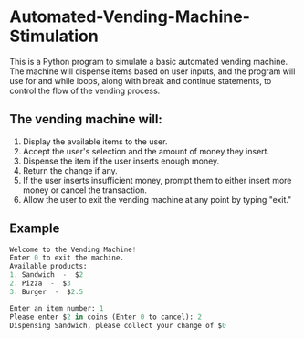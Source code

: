 # Automated-Vending-Machine-Stimulation
This is a Python program to simulate a basic automated vending machine. The machine will dispense items based on user inputs, and the program will use for and while loops, along with break and continue statements, to control the flow of the vending process. 

## The vending machine will:
1. Display the available items to the user.
2. Accept the user's selection and the amount of money they insert.
3. Dispense the item if the user inserts enough money.
4. Return the change if any.
5. If the user inserts insufficient money, prompt them to either insert more money or cancel
the transaction.
6. Allow the user to exit the vending machine at any point by typing "exit."

## Example

```python
Welcome to the Vending Machine!
Enter 0 to exit the machine.
Available products: 
1. Sandwich  -  $2
2. Pizza  -  $3
3. Burger  -  $2.5

Enter an item number: 1
Please enter $2 in coins (Enter 0 to cancel): 2
Dispensing Sandwich, please collect your change of $0
``` 

